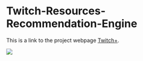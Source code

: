 # Twitch-Resources-Recommendation-Engine

This is a link to the project webpage [Twitch+](http://54.197.35.95/).

[![](https://imgur.com/a/2J0SxY8.png)]()
